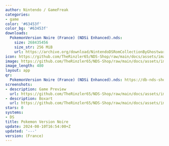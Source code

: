 ```yaml
---
author: Nintendo / GameFreak
categories:
- game
color: '#63453f'
color_bg: '#63453f'
downloads:
  PokemonVersion Noire (France) (NDSi Enhanced).nds:
    size: 268435456
    size_str: 256 MiB
    url: https://archive.org/download/NintendoDSRomCollectionByGhostware/PokemonVersion%20Noire%20%28France%29%20%28NDSi%20Enhanced%29.nds
icon: https://github.com/TheRinzler65/NDS-Shop/raw/main/docs/assets/images/icons/pokemonnoire.png
image: https://github.com/TheRinzler65/NDS-Shop/raw/main/docs/assets/images/icons/pokemonnoire.png
image_length: 480
layout: app
qr:
  PokemonVersion Noire (France) (NDSi Enhanced).nds: https://db-nds-shop.netlify.app/assets/images/qr/pokemonversion-noire-france-ndsi-enhanced-nds.png
screenshots:
- description: Game Preview
  url: https://github.com/TheRinzler65/NDS-Shop/raw/main/docs/assets/images/screenshots/pokemonnoire/pokemonnoire.png
- description: Boxart
  url: https://github.com/TheRinzler65/NDS-Shop/raw/main/docs/assets/images/boxart/PokemonVersion%20Noire%20(France)%20(NDSi%20Enhanced).nds.png
stars: 0
systems:
- DS
title: Pokemon Version Noire
update: 2024-08-10T16:54:00+Z
updated: '---'
version: (France)
---
```

